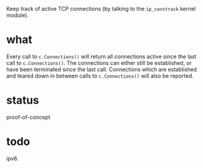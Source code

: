 Keep track of active TCP connections (by talking to the `ip_conntrack` kernel module).

# what

Every call to `c.Connections()` will return all connections active since the last
call to `c.Connections()`. The connections can either still be established, or
have been terminated since the last call. Connections which are established and
teared down in between calls to `c.Connections()` will also be reported.

# status

proof-of-concept

# todo

ipv6.
